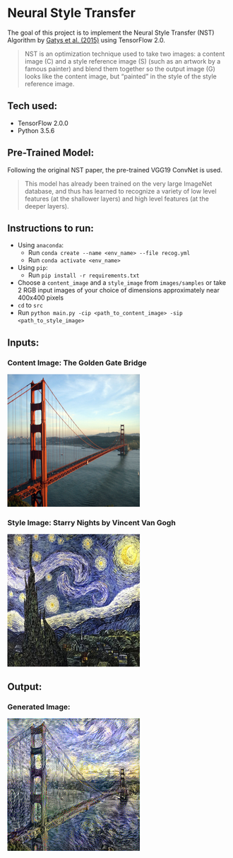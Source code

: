 # Neural Style Transfer
The goal of this project is to implement the Neural Style Transfer (NST) Algorithm by [Gatys et al. (2015)](https://arxiv.org/abs/1508.06576) using TensorFlow 2.0.
> NST is an optimization technique used to take two images: a content image (C) and a style reference image (S) (such as an artwork by a famous painter) and blend them together so the output image (G) looks like the content image, but “painted” in the style of the style reference image.

## Tech used:
- TensorFlow 2.0.0
- Python 3.5.6

## Pre-Trained Model:
Following the original NST paper, the pre-trained VGG19 ConvNet is used.
> This model has already been trained on the very large ImageNet database, and thus has learned to recognize a variety of low level features (at the shallower layers) and high level features (at the deeper layers).

## Instructions to run:
- Using `anaconda`:
  - Run `conda create --name <env_name> --file recog.yml`
  - Run `conda activate <env_name>`
- Using `pip`:
  - Run `pip install -r requirements.txt`
- Choose a `content_image` and a `style_image` from `images/samples` or take 2 RGB input images of your choice of dimensions approximately near 400x400 pixels
- `cd` to `src`
- Run `python main.py -cip <path_to_content_image> -sip <path_to_style_image>`

## Inputs:
### Content Image: The Golden Gate Bridge <br>
<img src="./images/samples/golden_gate.jpg" width="300" height="300" />

### Style Image: Starry Nights by Vincent Van Gogh <br>
<img src="./images/samples/starry_night.jpg" width="300" height="300" />

## Output:
### Generated Image: <br>
<img src="./images/output/18-03-2020-01:11:15.png" width="300" height="300" />
